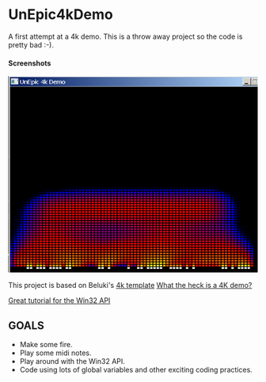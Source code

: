 # UnEpic4kDemo

A first attempt at a 4k demo.  This is a throw away project so the code is pretty bad :-).

#### Screenshots
![Screenshot2](/Screenshot2.png)

This project is based on Beluki's [4k template](https://github.com/Beluki/4k)
[What the heck is a 4K demo?](https://en.wikipedia.org/wiki/Demo_(computer_programming))

[Great tutorial for the Win32 API](http://www.winprog.org/tutorial/)

GOALS
----
- Make some fire.
- Play some midi notes.
- Play around with the Win32 API.
- Code using lots of global variables and other exciting coding practices.